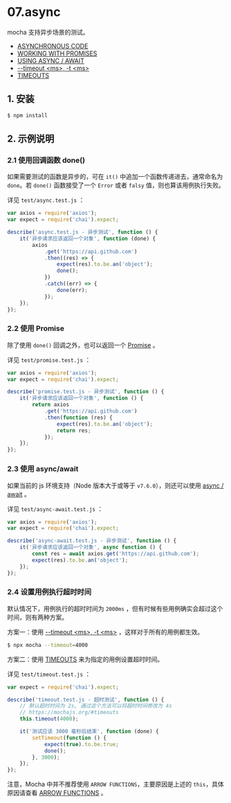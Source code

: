 # 07.async

mocha 支持异步场景的测试。

- [ASYNCHRONOUS CODE](https://mochajs.org/#asynchronous-code)
- [WORKING WITH PROMISES](https://mochajs.org/#working-with-promises)
- [USING ASYNC / AWAIT](https://mochajs.org/#using-async-await)
- [--timeout \<ms\>, -t \<ms\>](https://mochajs.org/#-timeout-ms-t-ms)
- [TIMEOUTS](https://mochajs.org/#timeouts)

## 1. 安装

```bash
$ npm install
```

## 2. 示例说明

### 2.1 使用回调函数 done()

如果需要测试的函数是异步的，可在 `it()` 中追加一个函数传递进去，通常命名为 `done`。若 `done()` 函数接受了一个 `Error` 或者 `falsy` 值，则也算该用例执行失败。

详见 `test/async.test.js` ：

```js
var axios = require('axios');
var expect = require('chai').expect;

describe('async.test.js - 异步测试', function () {
    it('异步请求应该返回一个对象', function (done) {
        axios
            .get('https://api.github.com')
            .then((res) => {
                expect(res).to.be.an('object');
                done();
            })
            .catch((err) => {
                done(err);
            });
    });
});
```

### 2.2 使用 Promise

除了使用 `done()` 回调之外，也可以返回一个 [Promise](https://developer.mozilla.org/en-US/docs/Web/JavaScript/Reference/Global_Objects/Promise) 。

详见 `test/promise.test.js` ：

```js
var axios = require('axios');
var expect = require('chai').expect;

describe('promise.test.js - 异步测试', function () {
    it('异步请求应该返回一个对象', function () {
        return axios
            .get('https://api.github.com')
            .then(function (res) {
                expect(res).to.be.an('object');
                return res;
            });
    });
});
```

### 2.3 使用 async/await

如果当前的 js 环境支持（Node 版本大于或等于 `v7.6.0`），则还可以使用 [async / await](https://developer.mozilla.org/en/docs/Web/JavaScript/Reference/Statements/async_function) 。

详见 `test/async-await.test.js` ：

```js
var axios = require('axios');
var expect = require('chai').expect;

describe('async-await.test.js - 异步测试', function () {
    it('异步请求应该返回一个对象', async function () {
        const res = await axios.get('https://api.github.com');
        expect(res).to.be.an('object');
    });
});
```

### 2.4 设置用例执行超时时间

默认情况下，用例执行的超时时间为 `2000ms` ，但有时候有些用例确实会超过这个时间，则有两种方案。

方案一：使用 [--timeout \<ms\>, -t \<ms\>](https://mochajs.org/#-timeout-ms-t-ms) ，这样对于所有的用例都生效。

```bash
$ npx mocha --timeout=4000
```

方案二：使用 [TIMEOUTS](https://mochajs.org/#timeouts) 来为指定的用例设置超时时间。

详见 `test/timeout.test.js` ：

```js
var expect = require('chai').expect;

describe('timeout.test.js - 超时测试', function () {
    // 默认超时时间为 2s, 通过这个方法可以将超时时间修改为 4s
    // https://mochajs.org/#timeouts
    this.timeout(4000);

    it('测试应该 3000 毫秒后结束', function (done) {
        setTimeout(function () {
            expect(true).to.be.true;
            done();
        }, 3000);
    });
});
```

注意，Mocha 中并不推荐使用 `ARROW FUNCTIONS`，主要原因是上述的 `this`，具体原因请查看 [ARROW FUNCTIONS](https://mochajs.org/#arrow-functions) 。